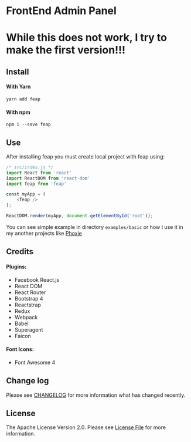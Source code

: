 # FrontEnd Admin Panel

# While this does not work, I try to make the first version!!!

## Install

#### With Yarn
`yarn add feap`

#### With npm
`npm i --save feap`

## Use
After installing feap you must create local project with feap using:
```javascript
/* src/index.js */
import React from 'react'
import ReactDOM from 'react-dom'
import feap from 'feap'

const myApp = (
    <feap />
);

ReactDOM.render(myApp, document.getElementById('root'));
```
You can see simple example in directory `examples/basic` or how I use it in my another projects like [Phoxie][link-phoxie]

## Credits 
#### Plugins:
* Facebook React.js
* React DOM
* React Router
* Bootstrap 4
* Reactstrap
* Redux
* Webpack
* Babel
* Superagent
* Faicon

#### Font Icons:
* Font Awesome 4

## Change log

Please see [CHANGELOG](changelog.md) for more information what has changed recently.

## License

The Apache License Version 2.0. Please see [License File](license.md) for more information.

[link-phoxie]: https://github.com/ZhukMax/phoxie
